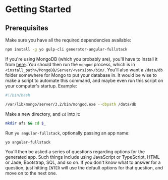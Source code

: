 # Getting Started

## Prerequisites

Make sure you have all the required dependencies available:

```bash
npm install -g yo gulp-cli generator-angular-fullstack
```

If you're using MongoDB (which you probably are), you'll have to install it from [here](https://www.mongodb.com/download-center#community).
You should then run the `mongod` process, which is in `<install_path>/MongoDB/Server/<version>/bin/`. You'll also want a `/data/db` folder
somewhere for Mongo to put your database in. It would be wise to make a script to automate this command, and maybe even run this script on
your computer's startup. Example:

```bash
#!/bin/bash

/var/lib/mongo/server/3.2/bin/mongod.exe --dbpath /data/db
```

Make a new directory, and `cd` into it:
```bash
mkdir afs && cd $_
```

Run `yo angular-fullstack`, optionally passing an app name:
```bash
yo angular-fullstack
```

You'll then be asked a series of questions regarding options for the generated app. Such things include using JavaScript or TypeScript,
HTML or Jade, Bootstrap, SQL, and so on. If you don't know what to answer for a question, just hitting `ENTER` will use the default options
for that question, and move on to the next one.
